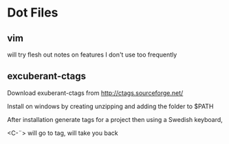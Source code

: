 # Dot Files

## vim

will try flesh out notes on features I don't use too frequently

## excuberant-ctags

Download exuberant-ctags from http://ctags.sourceforge.net/

Install on windows by creating unzipping and adding the folder to $PATH

After installation generate tags for a project then using a Swedish keyboard,

<C-¨> will go to tag, <C-t> will take you back

